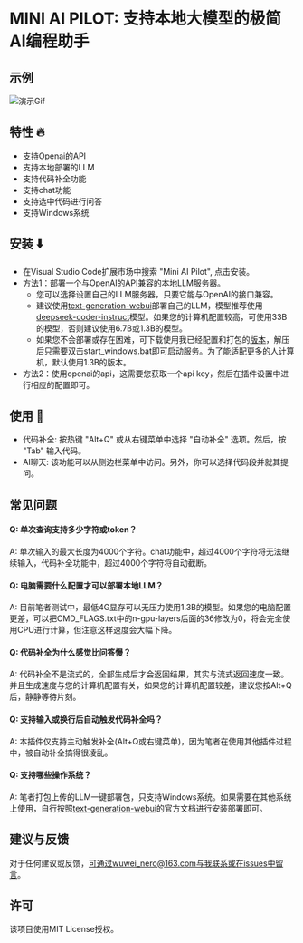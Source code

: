 # MINI AI PILOT: 支持本地大模型的极简AI编程助手

## 示例
![演示Gif](./demo.gif)

## 特性 🔥
- 支持Openai的API
- 支持本地部署的LLM
- 支持代码补全功能
- 支持chat功能
- 支持选中代码进行问答
- 支持Windows系统

## 安装 ⬇️
- 在Visual Studio Code扩展市场中搜索 "Mini AI Pilot", 点击安装。
- 方法1：部署一个与OpenAI的API兼容的本地LLM服务器。
  - 您可以选择设置自己的LLM服务器，只要它能与OpenAI的接口兼容。
  - 建议使用[text-generation-webui](https://github.com/oobabooga/text-generation-webui)部署自己的LLM，模型推荐使用[deepseek-coder-instruct](https://github.com/deepseek-ai/DeepSeek-Coder)模型。如果您的计算机配置较高，可使用33B的模型，否则建议使用6.7B或1.3B的模型。
  - 如果您不会部署或存在困难，可下载使用我已经配置和打包的[版本](https://pan.baidu.com/s/16uU5ToqEHEaMtFJbF05EGg?pwd=1234)，解压后只需要双击start_windows.bat即可启动服务。为了能适配更多的人计算机，默认使用1.3B的版本。
- 方法2：使用openai的api，这需要您获取一个api key，然后在插件设置中进行相应的配置即可。

## 使用 🚀
- 代码补全: 按热键 "Alt+Q" 或从右键菜单中选择 "自动补全" 选项。然后，按 "Tab" 输入代码。
- AI聊天: 该功能可以从侧边栏菜单中访问。另外，你可以选择代码段并就其提问。

## 常见问题
#### Q: 单次查询支持多少字符或token？
A: 单次输入的最大长度为4000个字符。chat功能中，超过4000个字符将无法继续输入，代码补全功能中，超过4000个字符将自动截断。
#### Q: 电脑需要什么配置才可以部署本地LLM？
A: 目前笔者测试中，最低4G显存可以无压力使用1.3B的模型。如果您的电脑配置更差，可以把CMD_FLAGS.txt中的n-gpu-layers后面的36修改为0，将会完全使用CPU进行计算，但注意这样速度会大幅下降。
#### Q: 代码补全为什么感觉比问答慢？
A: 代码补全不是流式的，全部生成后才会返回结果，其实与流式返回速度一致。并且生成速度与您的计算机配置有关，如果您的计算机配置较差，建议您按Alt+Q后，静静等待片刻。
#### Q: 支持输入或换行后自动触发代码补全吗？
A: 本插件仅支持主动触发补全(Alt+Q或右键菜单)，因为笔者在使用其他插件过程中，被自动补全搞得很凌乱。
#### Q: 支持哪些操作系统？
A: 笔者打包上传的LLM一键部署包，只支持Windows系统。如果需要在其他系统上使用，自行按照[text-generation-webui](https://github.com/oobabooga/text-generation-webui)的官方文档进行安装部署即可。

## 建议与反馈
对于任何建议或反馈，可通过wuwei_nero@163.com与我联系或在issues中留言。

## 许可
该项目使用MIT License授权。